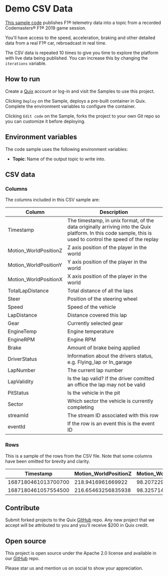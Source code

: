 # Demo CSV Data

[This sample code](https://github.com/quixio/quix-samples/tree/main/python/sources/demo_data) publishes F1&reg; telemetry data into a topic from a recorded Codemasters&reg; F1&reg; 2019 game session.

You'll have access to the speed, acceleration, braking and other detailed data from a real F1&reg; car, rebroadcast in real time.

The CSV data is repeated 10 times to give you time to explore the platform with live data being published. You can increase this by changing the `iterations` variable.

## How to run

Create a [Quix](https://portal.platform.quix.ai/self-sign-up?xlink=github) account or log-in and visit the Samples to use this project.

Clicking `Deploy` on the Sample, deploys a pre-built container in Quix. Complete the environment variables to configure the container.

Clicking `Edit code` on the Sample, forks the project to your own Git repo so you can customize it before deploying.

## Environment variables

The code sample uses the following environment variables:

- **Topic**: Name of the output topic to write into.

## CSV data

### Columns

The columns included in this CSV sample are:

|Column|Description|
|------|-----------|
|Timestamp|The timestamp, in unix format, of the data originally arriving into the Quix platform. In this code sample, this is used to control the speed of the replay|
|Motion_WorldPositionZ|Z axis position of the player in the world|
|Motion_WorldPositionY|Y axis position of the player in the world|
|Motion_WorldPositionX|X axis position of the player in the world|
|TotalLapDistance|Total distance of all the laps|
|Steer|Position of the steering wheel|
|Speed|Speed of the vehicle|
|LapDistance|Distance covered this lap|
|Gear|Currently selected gear|
|EngineTemp|Engine temperature|
|EngineRPM|Engine RPM|
|Brake|Amount of brake being applied|
|DriverStatus|Information about the drivers status, e.g. Flying_lap or In_garage|
|LapNumber|The current lap number|
|LapValidity|Is the lap valid? If the driver comitted an office the lap may not be valid|
|PitStatus|Is the vehicle in the pit|
|Sector|Which sector the vehicle is currently completing|
|streamId|The stream ID associated with this row|
|eventId|If the row is an event this is the event ID|

### Rows

This is a sample of the rows from the CSV file. Note that some columns have been omitted for brevity and clarity.

|Timestamp|Motion_WorldPositionZ|Motion_WorldPositionY|Motion_WorldPositionX|TotalLapDistance|Steer|Speed|LapDistance|Gear|EngineTemp|EngineRPM|
|-----|-----|-----|-----|-----|-----|-----|-----|-----|-----|-----|
|1687180461013700700|218.9416961669922|98.20722961425781|-25.482023239135742|2095.084228515625|-1|223|2095.084228515625|6|90|10251|
|1687180461057554500|216.65463256835938|98.32571411132812|-24.000829696655273|2097.9296875|-1|224|2097.9296875|6|90|10308|


## Contribute

Submit forked projects to the Quix [GitHub](https://github.com/quixio/quix-samples) repo. Any new project that we accept will be attributed to you and you'll receive $200 in Quix credit.

## Open source

This project is open source under the Apache 2.0 license and available in our [GitHub](https://github.com/quixio/quix-samples) repo.

Please star us and mention us on social to show your appreciation.

